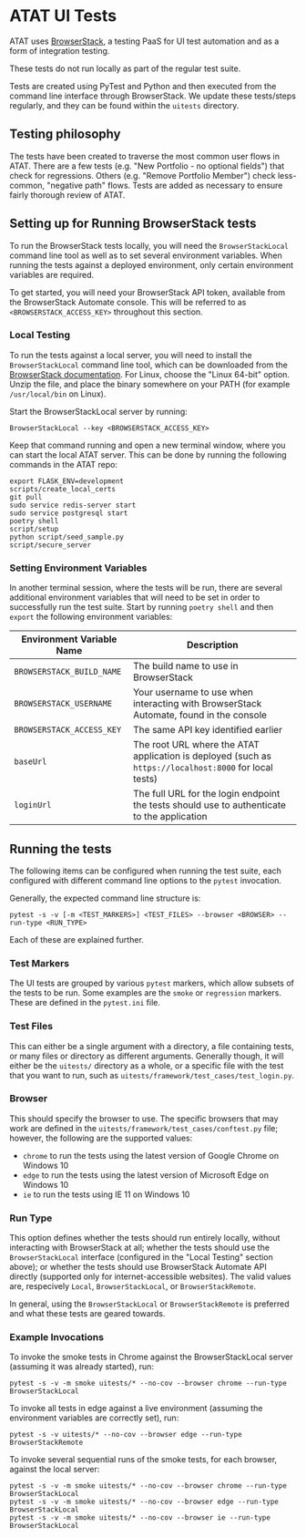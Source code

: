 # ATAT UI Tests

ATAT uses [BrowserStack](https://www.Browserstack.com/), a testing PaaS
for UI test automation and as a form of integration testing.

These tests do not run locally as part of the regular test suite.

Tests are created using PyTest and Python and then executed from the command line interface through BrowserStack.
We update these tests/steps regularly, and they can be found within the `uitests` directory.

## Testing philosophy

The tests have been created to traverse the most common user flows in ATAT. There are a few tests (e.g. "New Portfolio - no optional fields")
that check for regressions. Others (e.g. "Remove Portfolio Member") check less-common, "negative path" flows. Tests are added as necessary
to ensure fairly thorough review of ATAT.

## Setting up for Running BrowserStack tests

To run the BrowserStack tests locally, you will need the `BrowserStackLocal` command line tool as well as to set several environment
variables. When running the tests against a deployed environment, only certain environment variables are required.

To get started, you will need your BrowserStack API token, available from the BrowserStack Automate console. This will be referred to
as `<BROWSERSTACK_ACCESS_KEY>` throughout this section.

### Local Testing

To run the tests against a local server, you will need to install the `BrowserStackLocal` command line tool, which can be
downloaded from the
[BrowserStack documentation](https://www.browserstack.com/local-testing/automate#:~:text=for%20more%20details-,Via%20command-line%20interface,-%3A).
For Linux, choose the "Linux 64-bit" option. Unzip the file, and place the binary somewhere on your PATH (for example `/usr/local/bin` on Linux).

Start the BrowserStackLocal server by running:

```
BrowserStackLocal --key <BROWSERSTACK_ACCESS_KEY>
```

Keep that command running and open a new terminal window, where you can start the local ATAT server. This can be done by
running the following commands in the ATAT repo:

```
export FLASK_ENV=development
scripts/create_local_certs
git pull
sudo service redis-server start
sudo service postgresql start
poetry shell
script/setup
python script/seed_sample.py
script/secure_server
```

### Setting Environment Variables

In another terminal session, where the tests will be run, there are several additional environment variables that will need to
be set in order to successfully run the test suite. Start by running `poetry shell` and then `export` the following environment variables:

| Environment Variable Name | Description                                                                                            |
| ------------------------- | ------------------------------------------------------------------------------------------------------ |
| `BROWSERSTACK_BUILD_NAME` | The build name to use in BrowserStack                                                                  |
| `BROWSERSTACK_USERNAME`   | Your username to use when interacting with BrowserStack Automate, found in the console                 |
| `BROWSERSTACK_ACCESS_KEY` | The same API key identified earlier                                                                    |
| `baseUrl`                 | The root URL where the ATAT application is deployed (such as `https://localhost:8000` for local tests) |
| `loginUrl`                | The full URL for the login endpoint the tests should use to authenticate to the application            |

## Running the tests

The following items can be configured when running the test suite, each configured with different command line options to the `pytest`
invocation.

Generally, the expected command line structure is:

```
pytest -s -v [-m <TEST_MARKERS>] <TEST_FILES> --browser <BROWSER> --run-type <RUN_TYPE>
```

Each of these are explained further.

### Test Markers

The UI tests are grouped by various `pytest` markers, which allow subsets of the tests to be run. Some examples are the `smoke` or
`regression` markers. These are defined in the `pytest.ini` file.

### Test Files

This can either be a single argument with a directory, a file containing tests, or many files or directory as different arguments.
Generally though, it will either be the `uitests/` directory as a whole, or a specific file with the test that you want to run,
such as `uitests/framework/test_cases/test_login.py`.

### Browser

This should specify the browser to use. The specific browsers that may work are defined  in the
`uitests/framework/test_cases/conftest.py` file; however, the following are the supported values:

 - `chrome` to run the tests using the latest version of Google Chrome on Windows 10
 - `edge` to run the tests using the latest version of Microsoft Edge on Windows 10
 - `ie` to run the tests using IE 11 on Windows 10

### Run Type

This option defines whether the tests should run entirely locally, without interacting with BrowserStack at all; whether the
tests should use the `BrowserStackLocal` interface (configured in the "Local Testing" section above); or whether the tests should
use BrowserStack Automate API directly (supported only for internet-accessible websites). The valid values are, respecively `Local`,
`BrowserStackLocal`, or `BrowserStackRemote`.

In general, using the `BrowserStackLocal` or `BrowserStackRemote` is preferred and what these tests are geared towards.

### Example Invocations

To invoke the smoke tests in Chrome against the BrowserStackLocal server (assuming it was already started), run:

```
pytest -s -v -m smoke uitests/* --no-cov --browser chrome --run-type BrowserStackLocal
```

To invoke all tests in edge against a live environment (assuming the environment variables are correctly set), run:

```
pytest -s -v uitests/* --no-cov --browser edge --run-type BrowserStackRemote
```

To invoke several sequential runs of the smoke tests, for each browser, against the local server:

```
pytest -s -v -m smoke uitests/* --no-cov --browser chrome --run-type BrowserStackLocal
pytest -s -v -m smoke uitests/* --no-cov --browser edge --run-type BrowserStackLocal
pytest -s -v -m smoke uitests/* --no-cov --browser ie --run-type BrowserStackLocal
```
